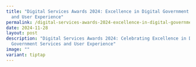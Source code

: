 ```yaml
---
title: "Digital Services Awards 2024: Excellence in Digital Government Services
  and User Experience"
permalink: /digital-services-awards-2024-excellence-in-digital-government-services-and-user-experience/
date: 2024-11-28
layout: post
description: "Digital Services Awards 2024: Celebrating Excellence in Digital
  Government Services and User Experience"
image: ""
variant: tiptap
---
```

